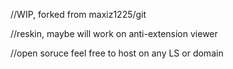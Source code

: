 //WIP, forked from maxiz1225/git

//reskin, maybe will work on anti-extension viewer 

//open soruce feel free to host on any LS or domain
